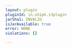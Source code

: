 ```yaml
---
layout: plugin
pluginId: in.shipk.s3plugin
jarSha1: INVALID
isJarAvailable: true
error: NONE
violations: []

---
```

